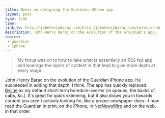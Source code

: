 ```yaml
---
title: Notes on designing the Guardian iPhone app
layout: post
type: link
time: 
link_to: http://johnhenrybarac.com/http:/johnhenrybarac.com/notes-on-designing-the-guardian-iphone-app/
description: John-Henry Barac on the evolution of the Grauniad's app.
topics:
 - guardian
 - iphone
---
```


> My focus was on to how to take what is essentially an RSS fed app and leverage the layers of content in that feed to give more depth at every stage.

John-Henry Barac on the evolution of the Guardian iPhone app. He succeeded in adding that depth, I think. The app has quickly replaced [Byline][1] as my default short-term boredom-averter (in queues, the backs of cabs, &c.). It's great for quick skimming, but it also draws you in towards content you aren't actively looking for, like a proper newspaper does--I now read the Guardian in print, on the iPhone, in [NetNewsWire][2] and on the web, in that order.

[1]:http://www.phantomfish.com/byline.html "The best RSS feed reader for the iPhone, sorry NNW, but it's true"
[2]:http://www.newsgator.com/INDIVIDUALS/NETNEWSWIRE/ "The best RSS feed reader on the Mac, as it always has been"